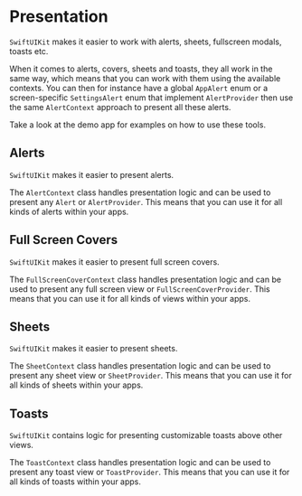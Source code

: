 # Presentation

`SwiftUIKit` makes it easier to work with alerts, sheets, fullscreen modals, toasts etc.

When it comes to alerts, covers, sheets and toasts, they all work in the same way, which means that you can work with them using the available contexts. You can then for instance have a global `AppAlert` enum or a screen-specific `SettingsAlert` enum that implement `AlertProvider` then use the same `AlertContext` approach to present all these alerts.

Take a look at the demo app for examples on how to use these tools.


## Alerts

`SwiftUIKit` makes it easier to present alerts.

The `AlertContext` class handles presentation logic and can be used to present any `Alert` or `AlertProvider`. This means that you can use it for all kinds of alerts within your apps.


## Full Screen Covers

`SwiftUIKit` makes it easier to present full screen covers.

The `FullScreenCoverContext` class handles presentation logic and can be used to present any full screen view or `FullScreenCoverProvider`. This means that you can use it for all kinds of views within your apps.


## Sheets

`SwiftUIKit` makes it easier to present sheets.

The `SheetContext` class handles presentation logic and can be used to present any sheet view or `SheetProvider`. This means that you can use it for all kinds of sheets within your apps.


## Toasts

`SwiftUIKit` contains logic for presenting customizable toasts above other views.

The `ToastContext` class handles presentation logic and can be used to present any toast view or `ToastProvider`. This means that you can use it for all kinds of toasts within your apps.

